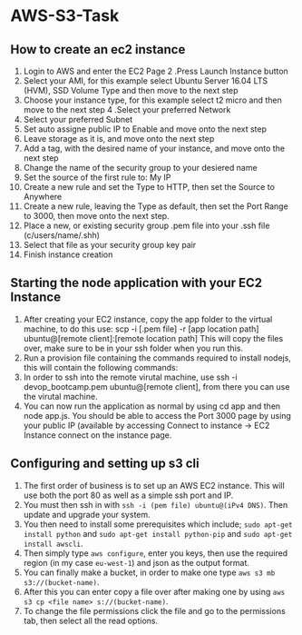 # AWS-S3-Task
## How to create an ec2 instance
1. Login to AWS and enter the EC2 Page 2 .Press Launch Instance button
2. Select your AMI, for this example select Ubuntu Server 16.04 LTS (HVM), SSD Volume Type and then move to the next step
3. Choose your instance type, for this example select t2 micro and then move to the next step
4 .Select your preferred Network
5. Select your preferred Subnet
6. Set auto assigne public IP to Enable and move onto the next step
7. Leave storage as it is, and move onto the next step
8. Add a tag, with the desired name of your instance, and move onto the next step
9. Change the name of the security group to your desiered name
10. Set the source of the first rule to: My IP
11. Create a new rule and set the Type to HTTP, then set the Source to Anywhere
12. Create a new rule, leaving the Type as default, then set the Port Range to 3000, then move onto the next step.
13. Place a new, or existing security group .pem file into your .ssh file (c/users/name/.shh)
14. Select that file as your security group key pair
15. Finish instance creation


## Starting the node application with your EC2 Instance
1. After creating your EC2 instance, copy the app folder to the virtual machine, to do this use: scp -i [.pem file] -r [app location path] ubuntu@[remote client]:[remote location path] This will copy the files over, make sure to be in your ssh folder when you run this.
2. Run a provision file containing the commands required to install nodejs, this will contain the following commands:
3. In order to ssh into the remote virutal machine, use ssh -i devop_bootcamp.pem ubuntu@[remote client], from there you can use the virutal machine.
4. You can now run the application as normal by using cd app and then node app.js. You should be able to access the Port 3000 page by using your public IP (available by accessing Connect to instance -> EC2 Instance connect on the instance page.

## Configuring and setting up s3 cli
1. The first order of business is to set up an AWS EC2 instance. This will use both the port 80 as well as a simple ssh port and IP.
2. You must then ssh in with `ssh -i (pem file) ubuntu@(iPv4 DNS)`. Then update and upgrade your system.
3. You then need to install some prerequisites which include; `sudo apt-get install python` and `sudo apt-get install python-pip` and `sudo apt-get install awscli`.
4. Then simply type `aws configure`, enter you keys, then use the required region (in my case `eu-west-1`) and json as the output format.
5. You can finally make a bucket, in order to make one type `aws s3 mb s3://(bucket-name)`.
6. After this you can enter copy a file over after making one by using `aws s3 cp <file name> s://(bucket-name)`.
7. To change the file permissions click the file and go to the permissions tab, then select all the read options.
  
  
